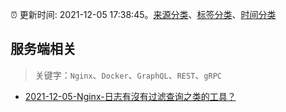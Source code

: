 :alarm_clock: 更新时间: 2021-12-05 17:38:45。[来源分类](../README.md)、[标签分类](../TAGS.md)、[时间分类](../TIMELINE.md)

## 服务端相关


> 关键字：`Nginx`、`Docker`、`GraphQL`、`REST`、`gRPC`



- [2021-12-05-Nginx-日志有沒有过滤查询之类的工具？](https://www.v2ex.com/t/820218) 